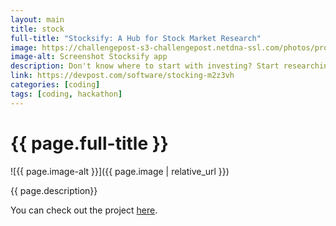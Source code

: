 ```yaml
---
layout: main
title: stock
full-title: "Stocksify: A Hub for Stock Market Research"
image: https://challengepost-s3-challengepost.netdna-ssl.com/photos/production/software_photos/001/484/213/datas/original.jpg
image-alt: Screenshot Stocksify app
description: Don't know where to start with investing? Start researching with Stocksify, it gives the big picture of the stock or the company you interested in just input the stock CODE into the box and search.
link: https://devpost.com/software/stocking-m2z3vh
categories: [coding]
tags: [coding, hackathon]
---
```


# {{ page.full-title }}

![{{ page.image-alt }}]({{ page.image | relative_url }})

{{ page.description}}

You can check out the project <a class="link hover-underline-animation" href="{{ page.link }}" target="_blank">here</a>.
